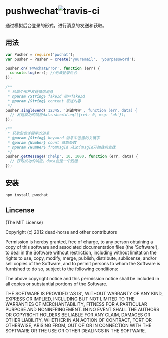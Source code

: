 
pushwechat![travis-ci](https://secure.travis-ci.org/dead-horse/weixin-push.png)
====== 

 通过模拟后台登录的形式，进行消息的发送和获取。   

## 用法  

``` js
var Pusher = require('pwchat');
var pusher = Pusher = create('youremail', 'yourpassword');

pusher.on('PWwchatError', function (err) {
  console.log(err); //无法登录后台
});

/**
 * 给单个用户发送微信消息
 * @param {String} fakeId 用户fakeId
 * @param {String} content 发送内容
 */
pusher.singleSend('12345, '测试内容', function (err, data) {
  // 发送成功的响应data.should.eql({ret: 0, msg: 'ok'});
});

/**
 * 获取包含关键字的消息
 * @param {String} keyword 消息中包含的关键字
 * @param {Number} count 获取条数
 * @param {Number} fromMsgId 从这个msgId开始往前查找
 */
pusher.getMessage('@help', 10, 1000, function (err, data) {
  // 获取成功的响应，data会是一个数组
});
```


## 安装  

```
npm install pwechat
```  

## Lincense  
(The MIT License)

Copyright (c) 2012 dead-horse and other contributors

Permission is hereby granted, free of charge, to any person obtaining
a copy of this software and associated documentation files (the
'Software'), to deal in the Software without restriction, including
without limitation the rights to use, copy, modify, merge, publish,
distribute, sublicense, and/or sell copies of the Software, and to
permit persons to whom the Software is furnished to do so, subject to
the following conditions:

The above copyright notice and this permission notice shall be
included in all copies or substantial portions of the Software.

THE SOFTWARE IS PROVIDED 'AS IS', WITHOUT WARRANTY OF ANY KIND,
EXPRESS OR IMPLIED, INCLUDING BUT NOT LIMITED TO THE WARRANTIES OF
MERCHANTABILITY, FITNESS FOR A PARTICULAR PURPOSE AND NONINFRINGEMENT.
IN NO EVENT SHALL THE AUTHORS OR COPYRIGHT HOLDERS BE LIABLE FOR ANY
CLAIM, DAMAGES OR OTHER LIABILITY, WHETHER IN AN ACTION OF CONTRACT,
TORT OR OTHERWISE, ARISING FROM, OUT OF OR IN CONNECTION WITH THE
SOFTWARE OR THE USE OR OTHER DEALINGS IN THE SOFTWARE.

